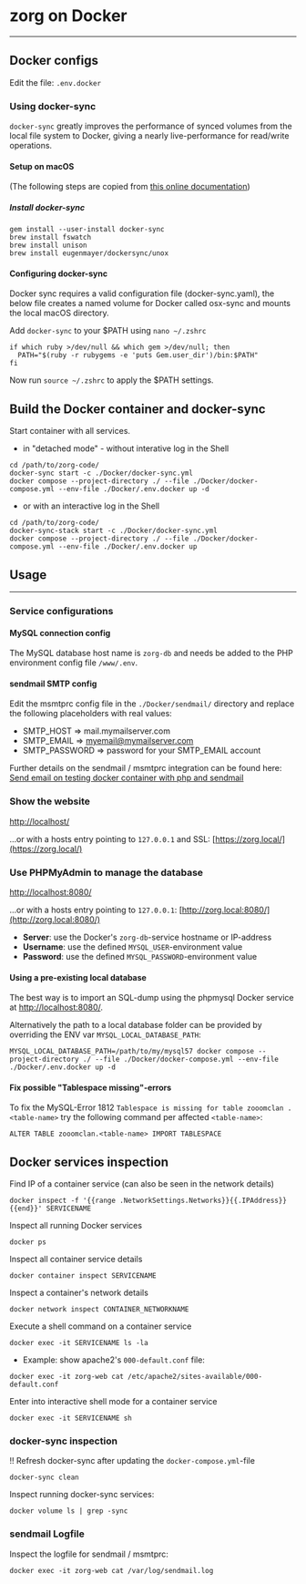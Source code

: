 # zorg on Docker
---

## Docker configs
Edit the file: `.env.docker`

### Using docker-sync
`docker-sync` greatly improves the performance of synced volumes from the local file system to Docker, giving a nearly live-performance for read/write operations.

#### Setup on macOS
(The following steps are copied from [this online documentation](https://reece.tech/posts/osx-docker-performance/))

##### Install docker-sync

```
gem install --user-install docker-sync
brew install fswatch
brew install unison
brew install eugenmayer/dockersync/unox
```

#### Configuring docker-sync
Docker sync requires a valid configuration file (docker-sync.yaml), the below file creates a named volume for Docker called osx-sync and mounts the local macOS directory.

Add `docker-sync` to your $PATH using `nano ~/.zshrc`

```
if which ruby >/dev/null && which gem >/dev/null; then
  PATH="$(ruby -r rubygems -e 'puts Gem.user_dir')/bin:$PATH"
fi
```

Now run `source ~/.zshrc` to apply the $PATH settings.

## Build the Docker container and docker-sync
Start container with all services.

* in "detached mode" - without interative log in the Shell

```
cd /path/to/zorg-code/
docker-sync start -c ./Docker/docker-sync.yml
docker compose --project-directory ./ --file ./Docker/docker-compose.yml --env-file ./Docker/.env.docker up -d
```

* or with an interactive log in the Shell

```
cd /path/to/zorg-code/
docker-sync-stack start -c ./Docker/docker-sync.yml
docker compose --project-directory ./ --file ./Docker/docker-compose.yml --env-file ./Docker/.env.docker up
```

## Usage
---
### Service configurations
#### MySQL connection config
The MySQL database host name is `zorg-db` and needs be added to the PHP environment config file `/www/.env`.

#### sendmail SMTP config
Edit the msmtprc config file in the `./Docker/sendmail/` directory and replace the following placeholders with real values:
* SMTP_HOST => mail.mymailserver.com
* SMTP_EMAIL => myemail@mymailserver.com
* SMTP_PASSWORD => password for your SMTP_EMAIL account

Further details on the sendmail / msmtprc integration can be found here: [Send email on testing docker container with php and sendmail](https://stackoverflow.com/a/63977888/5750030)

### Show the website
[http://localhost/](http://localhost/)

…or with a hosts entry pointing to `127.0.0.1` and SSL: [https://zorg.local/](https://zorg.local/)

### Use PHPMyAdmin to manage the database
[http://localhost:8080/](http://localhost:8080/)

…or with a hosts entry pointing to `127.0.0.1`: [http://zorg.local:8080/](http://zorg.local:8080/)

* **Server**: use the Docker's `zorg-db`-service hostname or IP-address
* **Username**: use the defined `MYSQL_USER`-environment value
* **Password**: use the defined `MYSQL_PASSWORD`-environment value

#### Using a pre-existing local database
The best way is to import an SQL-dump using the phpmysql Docker service at [http://localhost:8080/](http://localhost:8080/).

Alternatively the path to a local database folder can be provided by overriding the ENV var `MYSQL_LOCAL_DATABASE_PATH`:
```
MYSQL_LOCAL_DATABASE_PATH=/path/to/my/mysql57 docker compose --project-directory ./ --file ./Docker/docker-compose.yml --env-file ./Docker/.env.docker up -d
```

#### Fix possible "Tablespace missing"-errors
To fix the MySQL-Error 1812 `Tablespace is missing for table zooomclan . <table-name>` try the following command per affected `<table-name>`:

```ALTER TABLE zooomclan.<table-name> IMPORT TABLESPACE```


## Docker services inspection
Find IP of a container service (can also be seen in the network details)

`docker inspect -f '{{range .NetworkSettings.Networks}}{{.IPAddress}}{{end}}' SERVICENAME`

Inspect all running Docker services

`docker ps`

Inspect all container service details

`docker container inspect SERVICENAME`

Inspect a container's network details

`docker network inspect CONTAINER_NETWORKNAME`

Execute a shell command on a container service

`docker exec -it SERVICENAME ls -la`

* Example: show apache2's `000-default.conf` file:

`docker exec -it zorg-web cat /etc/apache2/sites-available/000-default.conf`

Enter into interactive shell mode for a container service

`docker exec -it SERVICENAME sh`

### docker-sync inspection
!! Refresh docker-sync after updating the `docker-compose.yml`-file

`docker-sync clean`

Inspect running docker-sync services:

`docker volume ls | grep -sync`

### sendmail Logfile
Inspect the logfile for sendmail / msmtprc:

`docker exec -it zorg-web cat /var/log/sendmail.log`
